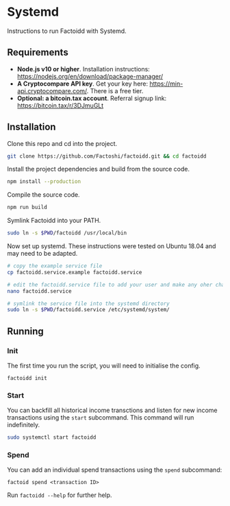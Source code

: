 # Systemd

Instructions to run Factoidd with Systemd.

## Requirements

-   **Node.js v10 or higher**.
    Installation instructions: https://nodejs.org/en/download/package-manager/
-   **A Cryptocompare API key**. Get your key here: https://min-api.cryptocompare.com/. There is a free tier.
-   **Optional: a bitcoin.tax account**. Referral signup link: https://bitcoin.tax/r/3DJmuGLt

## Installation

Clone this repo and cd into the project.

```bash
git clone https://github.com/Factoshi/factoidd.git && cd factoidd
```

Install the project dependencies and build from the source code.

```bash
npm install --production
```

Compile the source code.

```bash
npm run build
```

Symlink Factoidd into your PATH.

```bash
sudo ln -s $PWD/factoidd /usr/local/bin
```

Now set up systemd. These instructions were tested on Ubuntu 18.04 and may need to be adapted.

```bash
# copy the example service file
cp factoidd.service.example factoidd.service

# edit the factoidd.service file to add your user and make any oher changes
nano factoidd.service

# symlink the service file into the systemd directory
sudo ln -s $PWD/factoidd.service /etc/systemd/system/
```

## Running

### Init

The first time you run the script, you will need to initialise the config.

```
factoidd init
```

### Start

You can backfill all historical income transctions and listen for new income transactions using the `start` subcommand. This command will run indefinitely.

```bash
sudo systemctl start factoidd
```

### Spend

You can add an individual spend transactions using the `spend` subcommand:

```
factoid spend <transaction ID>
```

Run `factoidd --help` for further help.
